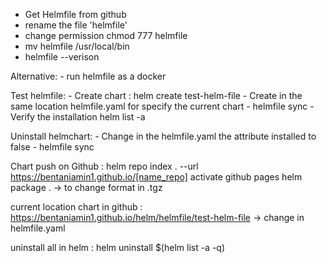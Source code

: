 -  Get Helmfile from github
-  rename the file 'helmfile'
-  change permission chmod 777 helmfile 
-  mv helmfile /usr/local/bin
-  helmfile --verison

Alternative:
    - run helmfile as a docker



Test helmfile:
    - Create chart : helm create test-helm-file
    - Create in the same location helmfile.yaml for specify the current chart
    - helmfile sync 
    - Verify the installation helm list -a 

Uninstall helmchart:
    - Change in the helmfile.yaml the attribute installed to false 
    - helmfile sync 


Chart push on Github : 
helm repo index . --url https://bentaniamin1.github.io/[name_repo]
activate github pages 
helm package . -> to change format in .tgz

current location chart in github : https://bentaniamin1.github.io/helm/helmfile/test-helm-file -> change in  helmfile.yaml


uninstall all in helm : 
helm uninstall $(helm list -a -q)
